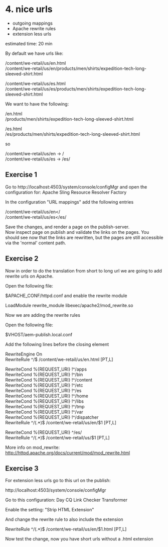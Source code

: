 # 4. nice urls
* outgoing mappings
* Apache rewrite rules
* extension less urls

estimated time: 20 min

By default we have urls like:

/content/we-retail/us/en.html  
/content/we-retail/us/en/products/men/shirts/expedition-tech-long-sleeved-shirt.html  

/content/we-retail/us/es.html  
/content/we-retail/us/es/products/men/shirts/expedition-tech-long-sleeved-shirt.html  

We want to have the following:

/en.html  
/products/men/shirts/expedition-tech-long-sleeved-shirt.html  

/es.html  
/es/products/men/shirts/expedition-tech-long-sleeved-shirt.html  

so

/content/we-retail/us/en -> /  
/content/we-retail/us/es -> /es/  

## Exercise 1

Go to http://localhost:4503/system/console/configMgr and open the configuration for:
Apache Sling Resource Resolver Factory

In the configuration "URL mappings" add the following entries

/content/we-retail/us/en</  
/content/we-retail/us/es</es/  

Save the changes, and render a page on the publish-server.  
Now inspect page on publish and validate the links on the pages.
You should see now that the links are rewritten, but the pages are still accessible via the 'normal' content path.

## Exercise 2

Now in order to do the translation from short to long url we are going to add rewrite urls on Apache.

Open the following file:

$APACHE_CONF/httpd.conf and enable the rewrite module

LoadModule rewrite_module libexec/apache2/mod_rewrite.so

Now we are adding the rewrite rules

Open the following file:

$VHOST/aem-publish.local.conf

Add the following lines before the closing <VirtualHost> element

RewriteEngine On  
RewriteRule ^/$ /content/we-retail/us/en.html [PT,L]  

RewriteCond %{REQUEST_URI} !^/apps  
RewriteCond %{REQUEST_URI} !^/bin  
RewriteCond %{REQUEST_URI} !^/content  
RewriteCond %{REQUEST_URI} !^/etc  
RewriteCond %{REQUEST_URI} !^/es  
RewriteCond %{REQUEST_URI} !^/home  
RewriteCond %{REQUEST_URI} !^/libs  
RewriteCond %{REQUEST_URI} !^/tmp  
RewriteCond %{REQUEST_URI} !^/var  
RewriteCond %{REQUEST_URI} !^/dispatcher  
RewriteRule ^/(.*)$ /content/we-retail/us/en/$1 [PT,L]  

RewriteCond %{REQUEST_URI} ^/es/  
RewriteRule ^/(.*)$ /content/we-retail/us/$1 [PT,L]  

More info on mod_rewrite: http://httpd.apache.org/docs/current/mod/mod_rewrite.html

## Exercise 3

For extension less urls go to this url on the publish:

http://localhost:4503/system/console/configMgr

Go to this configuration: Day CQ Link Checker Transformer

Enable the setting: "Strip HTML Extension"

And change the rewrite rule to also include the extension

RewriteRule ^/(.*)$ /content/we-retail/us/en/$1.html [PT,L]


Now test the change, now you have short urls without a .html extension
